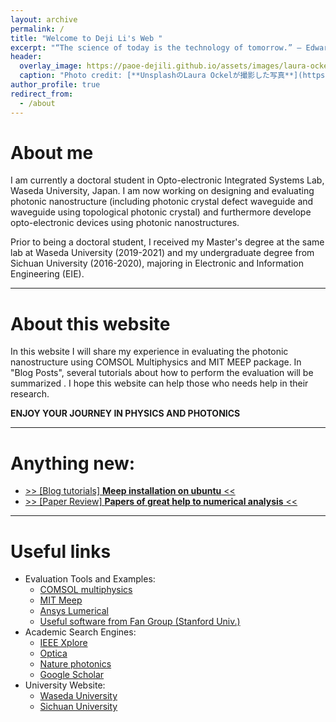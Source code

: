 ```yaml
---
layout: archive
permalink: /
title: "Welcome to Deji Li's Web "
excerpt: "“The science of today is the technology of tomorrow.” – Edward Teller"
header:
  overlay_image: https://paoe-dejili.github.io/assets/images/laura-ockel-qOx9KsvpqcM-unsplash.jpg
  caption: "Photo credit: [**UnsplashのLaura Ockelが撮影した写真**](https://unsplash.com/ja/%E5%86%99%E7%9C%9F/qOx9KsvpqcM)"
author_profile: true
redirect_from: 
  - /about
---
```


About me
======
I am currently a doctoral student in Opto-electronic Integrated Systems Lab, Waseda University, Japan. I am now working on designing and evaluating photonic nanostructure (including photonic crystal defect waveguide and waveguide using topological photonic crystal) and furthermore develope opto-electronic devices using photonic nanostructures.

Prior to being a doctoral student, I received my Master's degree at the same lab at Waseda University (2019-2021) and my undergraduate degree from Sichuan University (2016-2020), majoring in Electronic and Information Engineering (EIE).

***

About this website
======
<!-- Photonics and Optoelectronics are very attractive research topics, which consist of research in optical communications, integrated photonics, laser systems, nanophotonics, etc. Among them, I am specifically interested in photonic crystals in nanophotonics research.

Photonic crystals are kinds of periodic dielectric structures, which has already shown a novel way to “Control the Light” which is different from conventional optics. Photonic crystal waveguide is a key device in photonic crystal research that has an interesting phenomenon of guided light called “slow light” which has great potential in the study of light-matter interactions. Meanwhile, in the past few years, inspired by the topological insulator, topological photonics has attracted much attention, research has shown the robust transmission of guided light in topological photonic waveguides which are immune to disorder and defects. -->

In this website I will share my experience in evaluating the photonic nanostructure using COMSOL Multiphysics and  MIT MEEP package. In "Blog Posts", several tutorials about how to perform the evaluation will be summarized . I hope this website can help those who needs help in their research.

<!-- the nanophotonics area.  -->

<!-- Meanwhile, I will also share some personal reviews of interesting papers in the optoelectronics research field.  -->

**ENJOY YOUR JOURNEY IN PHYSICS AND PHOTONICS**

***

Anything new:
======
* [>> [Blog tutorials] **Meep installation on ubuntu** <<](https://paoe-dejili.github.io/posts/2023/06/Introduction-2/)
* [>> [Paper Review] **Papers of great help to numerical analysis** <<](https://paoe-dejili.github.io/paper-reviews/paper-review-2/)
<!-- * [>> [Research Record] A talk is given on XXX conference <<](https://paoe-dejili.github.io//posts/xxxxx) -->

***

Useful links
======
* Evaluation Tools and Examples:
  * [COMSOL multiphysics](https://www.comsol.jp/models)
  * [MIT Meep](https://github.com/NanoComp)
  * [Ansys Lumerical](https://optics.ansys.com/hc/en-us#kb-anchor)
  * [Useful software from Fan Group (Stanford Univ.)](https://web.stanford.edu/group/fan/)
* Academic Search Engines:
  * [IEEE Xplore](https://ieeexplore.ieee.org/Xplore/home.jsp)
  * [Optica](https://www.optica.org/en-us/publications/)
  * [Nature photonics](https://www.nature.com/nphoton/)
  * [Google Scholar](https://scholar.google.com/)
* University Website:
  * [Waseda University](https://www.waseda.jp/top/)
  * [Sichuan University](https://www.scu.edu.cn/)






